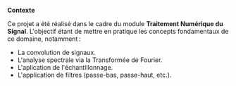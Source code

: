 **Contexte**

Ce projet a été réalisé dans le cadre du module **Traitement Numérique du Signal**. L'objectif étant de mettre en pratique les concepts fondamentaux de ce domaine, notamment :
- La convolution de signaux.
- L'analyse spectrale via la Transformée de Fourier.
- L'aplication de l'échantillonnage.
- L'application de filtres (passe-bas, passe-haut, etc.).
